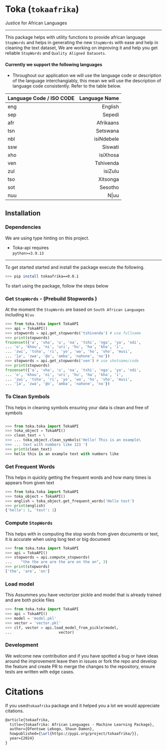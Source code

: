 # Toka (`tokaafrika`)

Justice for African Languages

---

This package helps with utility functions to provide african language `StopWords` and helps in generating the new `StopWords` with ease and help in cleaning the text dataset, We are working on improving it and help you get reliable `StopWords` and `Quality Aligned Datasets`.

#### Currently we support the following languages

- Throughout our application we will use the language code or description of the language interchangiably, this mean we will use the description of language code consistently. Refer to the table below.

| Language Code / ISO CODE | Language Name |
| :----------------------- | ------------: |
| eng                      |       English |
| sep                      |        Sepedi |
| afr                      |     Afrikaans |
| tsn                      |      Setswana |
| nbl                      |    isiNdebele |
| ssw                      |       Siswati |
| xho                      |      isiXhosa |
| ven                      |     Tshivenda |
| zul                      |       isiZulu |
| tso                      |      Xitsonga |
| sot                      |       Sesotho |
| nuu                      |     N&#124;uu |

## Installation

### Dependencies

We are using type hinting on this project.

- Toka-api requires  
  `python>=3.9.13`

---

To get started started and install the package execute the following.

```bash
>>> pip install tokaafrika==0.0.1
```

To start using the package, follow the steps below

### Get `StopWords` - (Prebuild Stopwords )

At the moment the `StopWords` are based on `South African Languages` including `N|uu`

```python
>>> from toka.toka import TokaAPI
>>> api = TokaAPI()
>>> stopwords = api.get_stopwords('tshivenda') # use fullname
>>> print(stopwords)
frozenset({'a', 'vha', 'u', 'na', 'tshi', 'nga', 'ya', 'ndi',
... 'o', 'khou', 'ni', 'uri', 'hu', 'ha', 'kha', 'i',
... 'zwi', 'tsha', 'ri', 'yo', 'wa', 'ho', 'vho', 'musi',
... 'ḽa', 'zwa', 'ḓo', 'amba', 'nahone', 'no'})
>>> stopwords = api.get_stopwords('ven') # use shotname/code
>>> print(stopwords)
frozenset({'a', 'vha', 'u', 'na', 'tshi', 'nga', 'ya', 'ndi',
... 'o', 'khou', 'ni', 'uri', 'hu', 'ha', 'kha', 'i',
... 'zwi', 'tsha', 'ri', 'yo', 'wa', 'ho', 'vho', 'musi',
... 'ḽa', 'zwa', 'ḓo', 'amba', 'nahone', 'no'})
```

### To Clean Symbols

This helps in cleaning symbols ensuring your data is clean and free of symbols

```python

>>> from toka.toka import TokaAPI
>>> toka_object = TokaAPI()
>>> clean_text = \
>>> ... toka_object.clean_symbols('Hello! This is an example\
>>> ... text with numbers like 123 ')
>>> print(clean_text)
>>> hello this is an example text with numbers like
```

### Get Frequent Words

This helps in quickly getting the frequent words and how many times is appears from given text

```python
>>> from toka.toka import TokaAPI
>>> toka_object = TokaAPI()
>>> english = toka_object.get_frequent_words('Hello test')
>>> print(english)
{'hello': 1, 'test': 1}
```

### Compute `StopWords `

This helps with in computing the stop words from given documents or text, it is accurate when using long text or big document

```python
>>> from toka.toka import TokaAPI
>>> api = TokaAPI()
>>> stopwords = api.compute_stopwords(
...    "the the are are the are on the on", 3)
>>> print(stopwords)
['the', 'are', 'on']
```

### Load model

This Assummes you have vectorizer pickle and model that is already trained and are both pickle files

```python
>>> from toka.toka import TokaAPI
>>> api = TokaAPI()
>>> model = 'model.pkl'
>>> vector = 'vector.pkl'
>>> clf, vector = api.load_model_from_pickle(model,
...                     vector)
```

### Development

We welcome new contribution and if you have spotted a bug or have ideas around the improvement leave then in issues or fork the repo and develop the feature and create PR to merge the changes to the repository, ensure tests are written with edge cases.

# Citations

If you used`tokaafrika` package and it helped you a lot we would appreciate citations.

```latex
@article{tokaafrika,
  title={tokaafrika: African Languages - Machine Learning Package},
  author={Ofentswe Lebogo, Shaun Damon},
  howpublished={\url{https://pypi.org/project/tokaafrika/}},
  year={2024}
}

```

